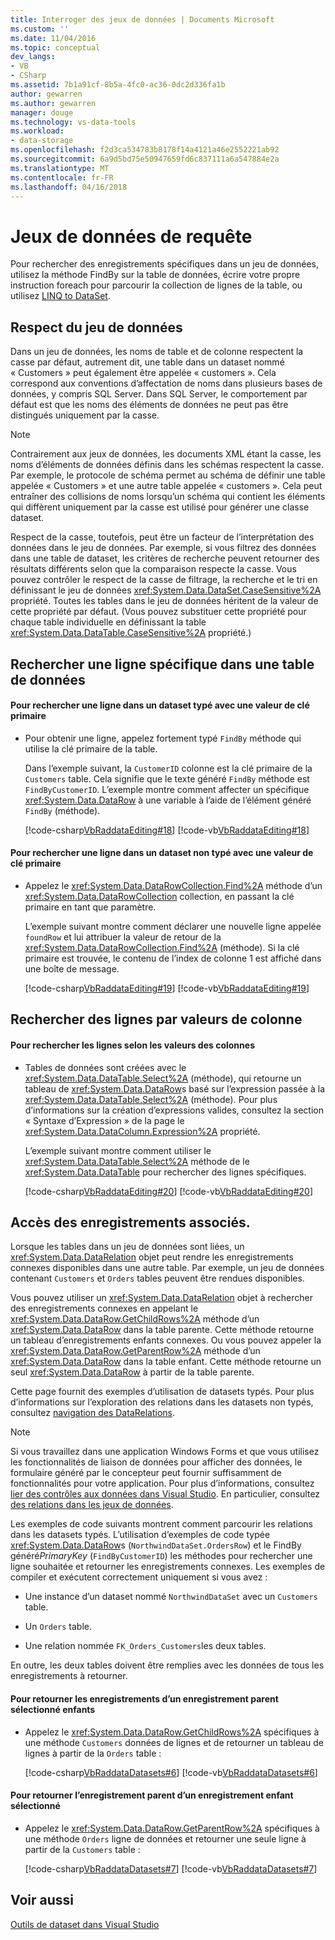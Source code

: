 ```yaml
---
title: Interroger des jeux de données | Documents Microsoft
ms.custom: ''
ms.date: 11/04/2016
ms.topic: conceptual
dev_langs:
- VB
- CSharp
ms.assetid: 7b1a91cf-8b5a-4fc0-ac36-0dc2d336fa1b
author: gewarren
ms.author: gewarren
manager: douge
ms.technology: vs-data-tools
ms.workload:
- data-storage
ms.openlocfilehash: f2d3ca534783b8178f14a4121a46e2552221ab92
ms.sourcegitcommit: 6a9d5bd75e50947659fd6c837111a6a547884e2a
ms.translationtype: MT
ms.contentlocale: fr-FR
ms.lasthandoff: 04/16/2018
---
```

# <a name="query-datasets"></a>Jeux de données de requête
Pour rechercher des enregistrements spécifiques dans un jeu de données, utilisez la méthode FindBy sur la table de données, écrire votre propre instruction foreach pour parcourir la collection de lignes de la table, ou utilisez [LINQ to DataSet](/dotnet/framework/data/adonet/linq-to-dataset).  
  
## <a name="dataset-case-sensitivity"></a>Respect du jeu de données  
Dans un jeu de données, les noms de table et de colonne respectent la casse par défaut, autrement dit, une table dans un dataset nommé « Customers » peut également être appelée « customers ». Cela correspond aux conventions d’affectation de noms dans plusieurs bases de données, y compris SQL Server. Dans SQL Server, le comportement par défaut est que les noms des éléments de données ne peut pas être distingués uniquement par la casse.  
  
> [!NOTE]
>  Contrairement aux jeux de données, les documents XML étant la casse, les noms d’éléments de données définis dans les schémas respectent la casse. Par exemple, le protocole de schéma permet au schéma de définir une table appelée « Customers » et une autre table appelée « customers ». Cela peut entraîner des collisions de noms lorsqu’un schéma qui contient les éléments qui diffèrent uniquement par la casse est utilisé pour générer une classe dataset.  
  
Respect de la casse, toutefois, peut être un facteur de l’interprétation des données dans le jeu de données. Par exemple, si vous filtrez des données dans une table de dataset, les critères de recherche peuvent retourner des résultats différents selon que la comparaison respecte la casse. Vous pouvez contrôler le respect de la casse de filtrage, la recherche et le tri en définissant le jeu de données <xref:System.Data.DataSet.CaseSensitive%2A> propriété. Toutes les tables dans le jeu de données héritent de la valeur de cette propriété par défaut. (Vous pouvez substituer cette propriété pour chaque table individuelle en définissant la table <xref:System.Data.DataTable.CaseSensitive%2A> propriété.)  
  
## <a name="locate-a-specific-row-in-a-data-table"></a>Rechercher une ligne spécifique dans une table de données  
  
#### <a name="to-find-a-row-in-a-typed-dataset-with-a-primary-key-value"></a>Pour rechercher une ligne dans un dataset typé avec une valeur de clé primaire  
  
-   Pour obtenir une ligne, appelez fortement typé `FindBy` méthode qui utilise la clé primaire de la table.  
  
     Dans l’exemple suivant, la `CustomerID` colonne est la clé primaire de la `Customers` table. Cela signifie que le texte généré `FindBy` méthode est `FindByCustomerID`. L’exemple montre comment affecter un spécifique <xref:System.Data.DataRow> à une variable à l’aide de l’élément généré `FindBy` (méthode).  
  
     [!code-csharp[VbRaddataEditing#18](../data-tools/codesnippet/CSharp/query-datasets_1.cs)]
     [!code-vb[VbRaddataEditing#18](../data-tools/codesnippet/VisualBasic/query-datasets_1.vb)]  
  
#### <a name="to-find-a-row-in-an-untyped-dataset-with-a-primary-key-value"></a>Pour rechercher une ligne dans un dataset non typé avec une valeur de clé primaire  
  
-   Appelez le <xref:System.Data.DataRowCollection.Find%2A> méthode d’un <xref:System.Data.DataRowCollection> collection, en passant la clé primaire en tant que paramètre.  
  
     L’exemple suivant montre comment déclarer une nouvelle ligne appelée `foundRow` et lui attribuer la valeur de retour de la <xref:System.Data.DataRowCollection.Find%2A> (méthode). Si la clé primaire est trouvée, le contenu de l’index de colonne 1 est affiché dans une boîte de message.  
  
     [!code-csharp[VbRaddataEditing#19](../data-tools/codesnippet/CSharp/query-datasets_2.cs)]
     [!code-vb[VbRaddataEditing#19](../data-tools/codesnippet/VisualBasic/query-datasets_2.vb)]  
  
## <a name="find-rows-by-column-values"></a>Rechercher des lignes par valeurs de colonne  
  
#### <a name="to-find-rows-based-on-the-values-in-any-column"></a>Pour rechercher les lignes selon les valeurs des colonnes  
  
-   Tables de données sont créées avec le <xref:System.Data.DataTable.Select%2A> (méthode), qui retourne un tableau de <xref:System.Data.DataRow>s basé sur l’expression passée à la <xref:System.Data.DataTable.Select%2A> (méthode). Pour plus d’informations sur la création d’expressions valides, consultez la section « Syntaxe d’Expression » de la page le <xref:System.Data.DataColumn.Expression%2A> propriété.  
  
     L’exemple suivant montre comment utiliser le <xref:System.Data.DataTable.Select%2A> méthode de le <xref:System.Data.DataTable> pour rechercher des lignes spécifiques.  
  
     [!code-csharp[VbRaddataEditing#20](../data-tools/codesnippet/CSharp/query-datasets_3.cs)]
     [!code-vb[VbRaddataEditing#20](../data-tools/codesnippet/VisualBasic/query-datasets_3.vb)]  
  
## <a name="access-related-records"></a>Accès des enregistrements associés.  
Lorsque les tables dans un jeu de données sont liées, un <xref:System.Data.DataRelation> objet peut rendre les enregistrements connexes disponibles dans une autre table. Par exemple, un jeu de données contenant `Customers` et `Orders` tables peuvent être rendues disponibles.  
  
Vous pouvez utiliser un <xref:System.Data.DataRelation> objet à rechercher des enregistrements connexes en appelant le <xref:System.Data.DataRow.GetChildRows%2A> méthode d’un <xref:System.Data.DataRow> dans la table parente. Cette méthode retourne un tableau d’enregistrements enfants connexes. Ou vous pouvez appeler la <xref:System.Data.DataRow.GetParentRow%2A> méthode d’un <xref:System.Data.DataRow> dans la table enfant. Cette méthode retourne un seul <xref:System.Data.DataRow> à partir de la table parente.  
  
Cette page fournit des exemples d’utilisation de datasets typés. Pour plus d’informations sur l’exploration des relations dans les datasets non typés, consultez [navigation des DataRelations](/dotnet/framework/data/adonet/dataset-datatable-dataview/navigating-datarelations).  
  
> [!NOTE]
>  Si vous travaillez dans une application Windows Forms et que vous utilisez les fonctionnalités de liaison de données pour afficher des données, le formulaire généré par le concepteur peut fournir suffisamment de fonctionnalités pour votre application. Pour plus d’informations, consultez [lier des contrôles aux données dans Visual Studio](../data-tools/bind-controls-to-data-in-visual-studio.md). En particulier, consultez [des relations dans les jeux de données](relationships-in-datasets.md).  
  
Les exemples de code suivants montrent comment parcourir les relations dans les datasets typés. L’utilisation d’exemples de code typée <xref:System.Data.DataRow>s (`NorthwindDataSet.OrdersRow`) et le FindBy généré*PrimaryKey* (`FindByCustomerID`) les méthodes pour rechercher une ligne souhaitée et retourner les enregistrements connexes. Les exemples de compiler et exécutent correctement uniquement si vous avez :  
  
-   Une instance d’un dataset nommé `NorthwindDataSet` avec un `Customers` table.  
  
-   Un `Orders` table.  
  
-   Une relation nommée `FK_Orders_Customers`les deux tables.  
  
En outre, les deux tables doivent être remplies avec les données de tous les enregistrements à retourner.  
  
#### <a name="to-return-the-child-records-of-a-selected-parent-record"></a>Pour retourner les enregistrements d’un enregistrement parent sélectionné enfants  
  
-   Appelez le <xref:System.Data.DataRow.GetChildRows%2A> spécifiques à une méthode `Customers` données de lignes et de retourner un tableau de lignes à partir de la `Orders` table :  
  
     [!code-csharp[VbRaddataDatasets#6](../data-tools/codesnippet/CSharp/query-datasets_4.cs)]
     [!code-vb[VbRaddataDatasets#6](../data-tools/codesnippet/VisualBasic/query-datasets_4.vb)]  
  
#### <a name="to-return-the-parent-record-of-a-selected-child-record"></a>Pour retourner l’enregistrement parent d’un enregistrement enfant sélectionné  
  
-   Appelez le <xref:System.Data.DataRow.GetParentRow%2A> spécifiques à une méthode `Orders` ligne de données et retourner une seule ligne à partir de la `Customers` table :  
  
     [!code-csharp[VbRaddataDatasets#7](../data-tools/codesnippet/CSharp/query-datasets_5.cs)]
     [!code-vb[VbRaddataDatasets#7](../data-tools/codesnippet/VisualBasic/query-datasets_5.vb)]

## <a name="see-also"></a>Voir aussi
[Outils de dataset dans Visual Studio](../data-tools/dataset-tools-in-visual-studio.md)  
